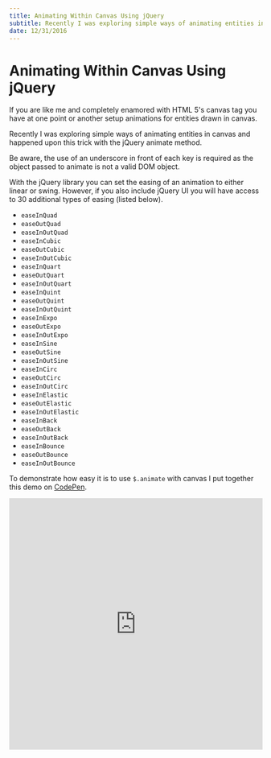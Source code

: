 ```yaml
---
title: Animating Within Canvas Using jQuery
subtitle: Recently I was exploring simple ways of animating entities in canvas and happened upon this trick with the jQuery animate method.
date: 12/31/2016
---
```


# Animating Within Canvas Using jQuery

If you are like me and completely enamored with HTML 5's canvas tag you have at one point or another setup animations for entities drawn in canvas.

Recently I was exploring simple ways of animating entities in canvas and happened upon this trick with the jQuery animate method.

Be aware, the use of an underscore in front of each key is required as the object passed to animate is not a valid DOM object.

With the jQuery library you can set the easing of an animation to either linear or swing. However, if you also include jQuery UI you will have access to 30 additional types of easing (listed below).

- `easeInQuad`
- `easeOutQuad`
- `easeInOutQuad`
- `easeInCubic`
- `easeOutCubic`
- `easeInOutCubic`
- `easeInQuart`
- `easeOutQuart`
- `easeInOutQuart`
- `easeInQuint`
- `easeOutQuint`
- `easeInOutQuint`
- `easeInExpo`
- `easeOutExpo`
- `easeInOutExpo`
- `easeInSine`
- `easeOutSine`
- `easeInOutSine`
- `easeInCirc`
- `easeOutCirc`
- `easeInOutCirc`
- `easeInElastic`
- `easeOutElastic`
- `easeInOutElastic`
- `easeInBack`
- `easeOutBack`
- `easeInOutBack`
- `easeInBounce`
- `easeOutBounce`
- `easeInOutBounce`

To demonstrate how easy it is to use `$.animate` with canvas I put together this demo on [CodePen](http://codepen.io/neogeek/pen/RPRzjG).

<iframe height="500" style="width: 100%;" scrolling="no" title="Animating Within Canvas Using jQuery" src="https://codepen.io/neogeek/embed/RPRzjG?default-tab=result" frameborder="no" loading="lazy" allowtransparency="true" allowfullscreen="true">
</iframe>
